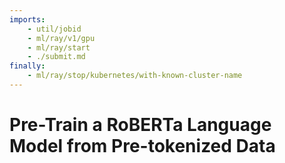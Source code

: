 ```yaml
---
imports:
    - util/jobid
    - ml/ray/v1/gpu
    - ml/ray/start
    - ./submit.md
finally:
    - ml/ray/stop/kubernetes/with-known-cluster-name
---
```


# Pre-Train a RoBERTa Language Model from Pre-tokenized Data

